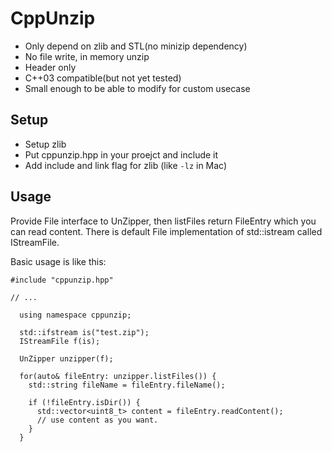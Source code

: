 # CppUnzip

- Only depend on zlib and STL(no minizip dependency)
- No file write, in memory unzip
- Header only
- C++03 compatible(but not yet tested)
- Small enough to be able to modify for custom usecase

## Setup

- Setup zlib
- Put cppunzip.hpp in your proejct and include it
- Add include and link flag for zlib (like `-lz` in Mac)

## Usage

Provide File interface to UnZipper, then listFiles return FileEntry which you can read content.
There is default File implementation of std::istream called IStreamFile.

Basic usage is like this:

```
#include "cppunzip.hpp"

// ...

  using namespace cppunzip;

  std::ifstream is("test.zip");
  IStreamFile f(is);

  UnZipper unzipper(f);

  for(auto& fileEntry: unzipper.listFiles()) {
    std::string fileName = fileEntry.fileName();

    if (!fileEntry.isDir()) {
      std::vector<uint8_t> content = fileEntry.readContent();
      // use content as you want.
    }
  }
```